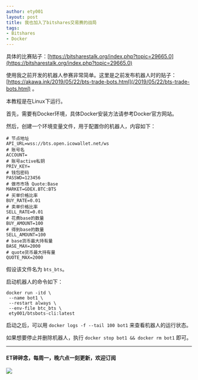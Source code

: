 ```yaml
---
author: ety001
layout: post
title: 我也加入了bitshares交易赛的战局
tags:
- Bitshares
- Docker
---
```

具体的比赛贴子：[https://bitsharestalk.org/index.php?topic=29665.0](https://bitsharestalk.org/index.php?topic=29665.0)

使用我之前开发的机器人参赛非常简单。这里是之前发布机器人时的贴子：[https://akawa.ink/2019/05/22/bts-trade-bots.html](/2019/05/22/bts-trade-bots.html) 。

本教程是在Linux下运行。

首先，需要有Docker环境，具体Docker安装方法请参考Docker官方网站。

然后，创建一个环境变量文件，用于配置你的机器人，内容如下：

```
# 节点地址
API_URL=wss://bts.open.icowallet.net/ws
# 账号名
ACCOUNT=
# 账号active私钥
PRIV_KEY=
# 钱包密码
PASSWD=123456
# 做市市场 Quote:Base
MARKET=GDEX.BTC:BTS
# 买单价格比率
BUY_RATE=0.01
# 卖单价格比率
SELL_RATE=0.01
# 花费base的数量
BUY_AMOUNT=100
# 得到base的数量
SELL_AMOUNT=100
# base货币最大持有量
BASE_MAX=2000
# quote货币最大持有量
QUOTE_MAX=2000
```

假设该文件名为 `bts_bts`。

启动机器人的命令如下：

```
docker run -itd \
 --name bot1 \
 --restart always \
 --env-file btc_bts \
 ety001/btsbots-cli:latest
```

启动之后，可以用 `docker logs -f --tail 100 bot1` 来查看机器人的运行状态。

如果想要停止并删除机器人，执行 `docker stop bot1 && docker rm bot1` 即可。

---
#### ET碎碎念，每周一，晚六点一刻更新，欢迎订阅
![](https://akawa.ink/img/wechat-subscribe.jpg)
